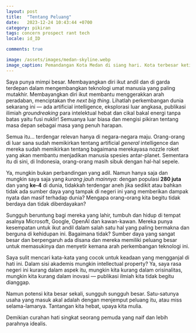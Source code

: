 ```yaml
---
layout: post
title:  "Tentang Peluang"
date:   2023-12-24 10:43:44 +0700
category: pikiran
tags: concern prospect rant tech
locale: id_ID

comments: true

image: /assets/images/medan-skyline.webp
image_caption: Pemandangan Kota Medan di siang hari. Kota terbesar ketiga di Indonesia oleh ekonomi setelah Jakarta dan Surabaya. Kota dimana aku dibesarkan.
---
```


Saya punya mimpi besar. Membayangkan diri ikut andil dan di garda terdepan dalam mengembangkan teknologi umat manusia yang paling mutakhir. Membayangkan diri ikut membantu menggerakkan arah peradaban, menciptakan the *next big thing*. <!--more--> Lihatlah perkembangan dunia sekarang ini — ada artificial intelligence, eksplorasi luar angkasa, publikasi ilimiah *groundreaking* para intelektual hebat dan cikal bakal energi tanpa batas yaitu fusi nuklir! Semuanya luar biasa dan mengisi pikiran tentang masa depan sebagai masa yang penuh harapan.

Semua itu... terdengar relevan hanya di negara-negara maju. Orang-orang di luar sana sudah memikirkan tentang artificial _general_ intelligence dan mereka sudah memikirkan tentang bagaimana merekayasa nozzle roket yang akan membantu menjadikan manusia spesies antar-planet. Sementara itu di sini, di Indonesia, orang-orang masih sibuk dengan hal-hal sepele.

Ya, mungkin bukan perbandingan yang adil. Namun hanya saja dan mungkin saya saja yang *kurang jauh mainnya*: dengan populasi **280 juta** dan yang **ke-4** di dunia, tidakkah terdengar aneh jika sedikit atau bahkan tidak ada sumber daya yang tampak di negeri ini yang memberikan dampak nyata dan masif terhadap dunia? Mengapa orang-orang kita begitu tidak berdaya dan tidak diberdayakan?

Sungguh beruntung bagi mereka yang lahir, tumbuh dan hidup di tempat asalnya Microsoft, Google, OpenAI dan kawan-kawan. Mereka punya kesempatan untuk ikut andil dalam salah satu hal yang paling bermakna dan berguna di kehidupan ini. Bagaimana tidak? Sumber daya yang sangat besar dan berpengaruh ada disana dan mereka memiliki peluang besar untuk memasukinya dan menyetir kemana arah perkembangan teknologi ini.

Saya sulit mencari kata-kata yang cocok untuk keadaan yang mengganjal di hati ini. Dalam sisi akademis mungkin intellectual property? Ya, saya rasa negeri ini kurang dalam aspek itu, mungkin kita kurang dalam orisinalitas, mungkin kita kurang dalam inovasi — publikasi ilmiah kita tidak begitu dianggap.

Namun potensi kita besar sekali, sungguh sungguh besar. Satu-satunya usaha yang masuk akal adalah dengan menjemput peluang itu, atau miss selama-lamanya. Tantangan kita hebat, upaya kita mulia. 

Demikian curahan hati singkat seorang pemuda yang naif dan lebih parahnya idealis.
